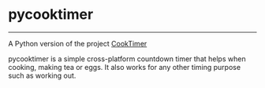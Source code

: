 # pycooktimer
-------------
A Python version of the project [CookTimer](https://code.google.com/p/cooktimer)

pycooktimer is a simple cross-platform countdown timer that helps when cooking, 
making tea or eggs. It also works for any other timing purpose such as 
working out.
